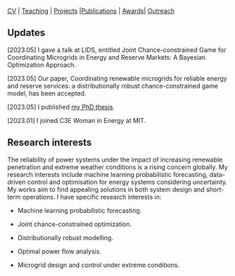 [CV](https://yifueve.github.io/cv/) | [Teaching](https://yifueve.github.io/teaching/) | [Projects](https://yifueve.github.io/projects/) |[Publications](https://yifueve.github.io/publications/) | [Awards](https://yifueve.github.io/award/)| [Outreach](https://yifueve.github.io/outreach/)

## Updates

[2023.05] I gave a talk at LIDS, entitled Joint Chance-constrained Game for Coordinating Microgrids in Energy and Reserve Markets: A Bayesian Optimization Approach.

[2023.05] Our paper, Coordinating renewable microgrids for reliable energy and reserve services: a distributionally robust chance-constrained game model, has been accepted.

[2023.05] I published [my PhD thesis](https://ora.ox.ac.uk/objects/uuid:68b15749-d3ff-441f-8093-d42575cf70cc).

[2023.01] I joined C3E Woman in Energy at MIT.

## Research interests

The reliability of power systems under the impact of increasing renewable penetration and extreme weather conditions is a rising concern globally. My research interests include machine learning probabilistic forecasting, data-driven control and optimisation for energy systems considering uncertainty. My works aim to find appealing solutions in both system design and short-term operations. I have specific research interests in:

- Machine learning probabilistic forecasting.

- Joint chance-constrained optimization.

- Distributionally robust modelling.

- Optimal power flow analysis.

- Microgrid design and control under extreme conditions.
